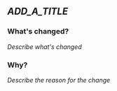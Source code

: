 ## *ADD_A_TITLE*

### What's changed?

*Describe what's changed*

### Why?

*Describe the reason for the change*